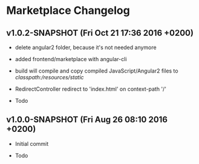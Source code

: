 Marketplace Changelog
=====================

v1.0.2-SNAPSHOT (Fri Oct 21 17:36 2016 +0200)
------------------------------------------------
* delete angular2 folder, because it's not needed anymore
* added frontend/marketplace with angular-cli
* build will compile and copy compiled JavaScript/Angular2 files to _classpath:/resources/static_
* RedirectController redirect to 'index.html' on context-path '/'


* Todo

v1.0.0-SNAPSHOT (Fri Aug 26 08:10 2016 +0200)
---------------------------------------------
* Initial commit


* Todo